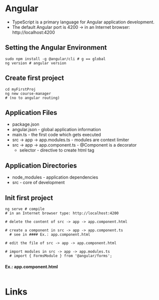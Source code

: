 # Angular

- TypeScript is a primary language for Angular application development.
- The default Angular port is 4200 -> in an Internet browser: http://localhost:4200

## Setting the Angular Environment 

~~~shell
sudo npm install -g @angular/cli # g == global
ng version # angular version
~~~

## Create first project

~~~shell
cd myFirstProj
ng new course-manager
# (no to angular routing)
~~~

## Application Files

- package.json 
- angular.json - global application information
- main.ts - the first code which gets executed 
- src -> app -> app.modules.ts - modules are context limiter 
- src -> app -> app.component.ts - @Component is a decorator
  - selector - directive to create html tag 

## Application Directories 

- node_modules - application dependencies 
- src - core of development 

## Init first project

~~~shell
ng serve # compile
# in an Internet browser type: http://localhost:4200

# delete the content of src -> app -> app.component.html

# create a component in src -> app -> app.component.ts
  # see in #### Ex.: app.component.html

# edit the file of src -> app -> app.component.html

# import modules in src -> app -> app.modules.ts
  # import { FormsModule } from '@angular/forms';
~~~

#### Ex.: app.component.html

~~~html

~~~

# Links
